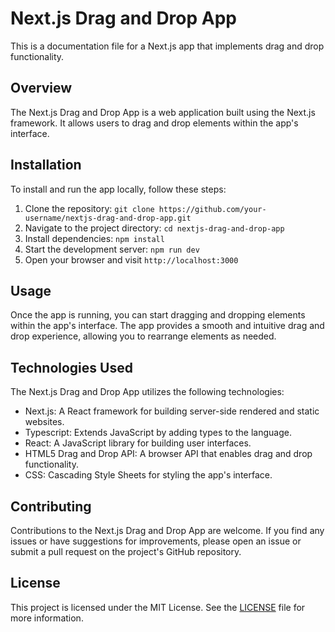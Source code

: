 # Next.js Drag and Drop App

This is a documentation file for a Next.js app that implements drag and drop functionality.

## Overview

The Next.js Drag and Drop App is a web application built using the Next.js framework. It allows users to drag and drop elements within the app's interface.

## Installation

To install and run the app locally, follow these steps:

1. Clone the repository: `git clone https://github.com/your-username/nextjs-drag-and-drop-app.git`
2. Navigate to the project directory: `cd nextjs-drag-and-drop-app`
3. Install dependencies: `npm install`
4. Start the development server: `npm run dev`
5. Open your browser and visit `http://localhost:3000`

## Usage

Once the app is running, you can start dragging and dropping elements within the app's interface. The app provides a smooth and intuitive drag and drop experience, allowing you to rearrange elements as needed.

## Technologies Used

The Next.js Drag and Drop App utilizes the following technologies:

- Next.js: A React framework for building server-side rendered and static websites.
- Typescript: Extends JavaScript by adding types to the language.
- React: A JavaScript library for building user interfaces.
- HTML5 Drag and Drop API: A browser API that enables drag and drop functionality.
- CSS: Cascading Style Sheets for styling the app's interface.

## Contributing

Contributions to the Next.js Drag and Drop App are welcome. If you find any issues or have suggestions for improvements, please open an issue or submit a pull request on the project's GitHub repository.

## License

This project is licensed under the MIT License. See the [LICENSE](./LICENSE) file for more information.
